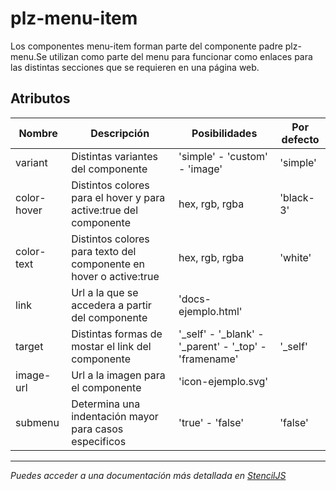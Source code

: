 # plz-menu-item

Los componentes menu-item forman parte del componente padre plz-menu.Se utilizan como parte del menu para funcionar como enlaces para las distintas secciones que se requieren en una página web.

## Atributos

| Nombre         | Descripción                                                                | Posibilidades                                   | Por defecto           |
|----------------|----------------------------------------------------------------------------|-------------------------------------------------|-----------------------|
| variant        | Distintas variantes del componente                                          | 'simple' - 'custom' - 'image'                   | 'simple'              |
| color-hover    | Distintos colores para el hover y para active:true del componente           | hex, rgb, rgba                                  | 'black-3'             |
| color-text     | Distintos colores para texto del componente en hover o active:true         | hex, rgb, rgba                                  | 'white'               |
| link           | Url a la que se accedera a partir del componente                             | 'docs-ejemplo.html'                             |                       |
| target         | Distintas formas de mostar el link del componente                            | '_self' - '_blank' - '_parent' - '_top' - 'framename' | '_self'           |
| image-url      | Url a la imagen para el componente                                          | 'icon-ejemplo.svg'                              |                       |
| submenu        | Determina una indentación mayor para casos especificos                      | 'true' - 'false'                                | 'false'               |

--------------------------------------------------------------------------------------------------------------

*Puedes acceder a una documentación más detallada en [StencilJS](https://palaze-pablodiazjorge.netlify.app/)*